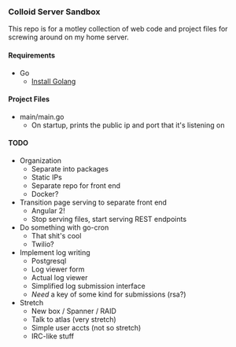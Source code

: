 ### Colloid Server Sandbox ###

This repo is for a motley collection of web code and project files for screwing around on my home server.

#### Requirements ####

+ Go
	- <a href="https://golang.org/doc/install">Install Golang</a>


#### Project Files ####

+ main/main.go
	- On startup, prints the public ip and port that it's listening on


#### TODO ####

+ Organization
	- Separate into packages
	- Static IPs
	- Separate repo for front end
	- Docker?
+ Transition page serving to separate front end
	- Angular 2!
	- Stop serving files, start serving REST endpoints
+ Do something with go-cron
	- That shit's cool
	- Twilio?
+ Implement log writing
	- Postgresql
	- Log viewer form
	- Actual log viewer
	- Simplified log submission interface
	- <em>Need</em> a key of some kind for submissions (rsa?)
+ Stretch
	- New box / Spanner / RAID
	- Talk to atlas (very stretch)
	- Simple user accts (not so stretch)
	- IRC-like stuff
